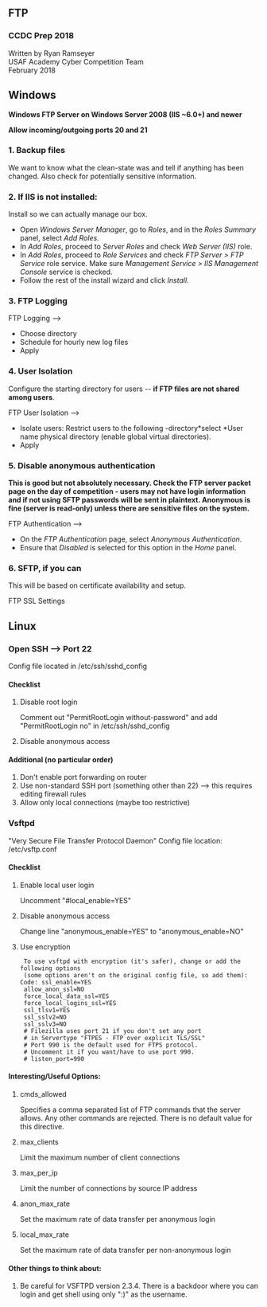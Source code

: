 ## FTP
### CCDC Prep 2018
Written by Ryan Ramseyer  
USAF Academy Cyber Competition Team  
February 2018

## Windows
**Windows FTP Server on Windows Server 2008 (IIS ~6.0+) and newer**

**Allow incoming/outgoing ports 20 and 21**

### 1. Backup files
We want to know what the clean-state was and tell if anything has been changed. Also check for potentially sensitive information.

### 2. If IIS is not installed:
Install so we can actually manage our box.

- Open *Windows Server Manager*, go to *Roles*, and in the *Roles Summary* panel, select *Add Roles*.
- In *Add Roles*, proceed to *Server Roles* and check *Web Server (IIS)* role.
- In *Add Roles*, proceed to *Role Services* and check *FTP Server > FTP Service* role service. Make sure *Management Service > IIS Management Console* service is checked.
- Follow the rest of the install wizard and click *Install*.

### 3. FTP Logging

FTP Logging -->

- Choose directory
- Schedule for hourly new log files
- Apply

### 4. User Isolation
Configure the starting directory for users -- **if FTP files are not shared among users**.

FTP User Isolation --> 

- Isolate users: Restrict users to the following -directory*select *User name physical directory (enable global virtual directories).
- Apply

### 5. Disable anonymous authentication
**This is good but not absolutely necessary. Check the FTP server packet page on the day of competition - users may not have login information and if not using SFTP passwords will be sent in plaintext. Anonymous is fine (server is read-only) unless there are sensitive files on the system.**

FTP Authentication -->

- On the *FTP Authentication* page, select *Anonymous Authentication*.
- Ensure that *Disabled* is selected for this option in the *Home* panel.

### 6. SFTP, if you can
This will be based on certificate availability and setup.

FTP SSL Settings

## Linux

### Open SSH --> Port 22
Config file located in /etc/ssh/sshd_config
#### Checklist
1. Disable root login

	Comment out "PermitRootLogin without-password" and add "PermitRootLogin no" in /etc/ssh/sshd_config

2. Disable anonymous access

#### Additional (no particular order)
1. Don't enable port forwarding on router
2. Use non-standard SSH port (something other than 22) --> this requires editing firewall rules
3. Allow only local connections (maybe too restrictive)
	
### Vsftpd
"Very Secure File Transfer Protocol Daemon"
Config file location: /etc/vsftp.conf

#### Checklist

1. Enable local user login

	Uncomment "#local_enable=YES"

2. Disable anonymous access
	
	Change line "anonymous\_enable=YES" to "anonymous\_enable=NO"

3. Use encryption

		To use vsftpd with encryption (it's safer), change or add the following options 
		(some options aren't on the original config file, so add them): Code: ssl_enable=YES
		allow_anon_ssl=NO
		force_local_data_ssl=YES
		force_local_logins_ssl=YES
		ssl_tlsv1=YES
		ssl_sslv2=NO
		ssl_sslv3=NO
		# Filezilla uses port 21 if you don't set any port
		# in Servertype "FTPES - FTP over explicit TLS/SSL"
		# Port 990 is the default used for FTPS protocol.
		# Uncomment it if you want/have to use port 990.
		# listen_port=990

#### Interesting/Useful Options:
1. cmds\_allowed
	
	Specifies a comma separated list of FTP commands that the server allows. Any other commands are rejected. There is no default value for this directive.
2. max\_clients
	
	Limit the maximum number of client connections
3. max\_per\_ip
	
	Limit the number of connections by source IP address
4. anon\_max\_rate
	
	Set the maximum rate of data transfer per anonymous login 
5. local\_max\_rate
	
	Set the maximum rate of data transfer per non-anonymous login 

#### Other things to think about:

1. Be careful for VSFTPD version 2.3.4. There is a backdoor where you can login and get shell using only ":)" as the username.